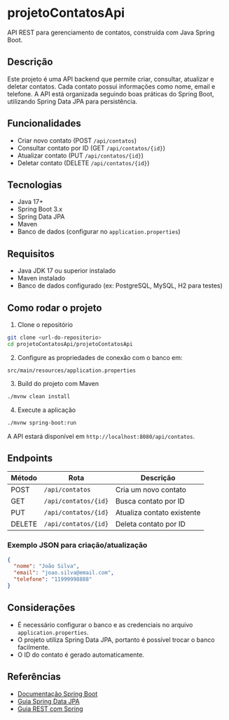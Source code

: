 
# projetoContatosApi

API REST para gerenciamento de contatos, construída com Java Spring Boot.

## Descrição

Este projeto é uma API backend que permite criar, consultar, atualizar e deletar contatos. Cada contato possui informações como nome, email e telefone. A API está organizada seguindo boas práticas do Spring Boot, utilizando Spring Data JPA para persistência.

## Funcionalidades

- Criar novo contato (POST `/api/contatos`)
- Consultar contato por ID (GET `/api/contatos/{id}`)
- Atualizar contato (PUT `/api/contatos/{id}`)
- Deletar contato (DELETE `/api/contatos/{id}`)

## Tecnologias

- Java 17+
- Spring Boot 3.x
- Spring Data JPA
- Maven
- Banco de dados (configurar no `application.properties`)

## Requisitos

- Java JDK 17 ou superior instalado
- Maven instalado
- Banco de dados configurado (ex: PostgreSQL, MySQL, H2 para testes)

## Como rodar o projeto

1. Clone o repositório

```bash
git clone <url-do-repositorio>
cd projetoContatosApi/projetoContatosApi
```

2. Configure as propriedades de conexão com o banco em:

```
src/main/resources/application.properties
```

3. Build do projeto com Maven

```bash
./mvnw clean install
```

4. Execute a aplicação

```bash
./mvnw spring-boot:run
```

A API estará disponível em `http://localhost:8080/api/contatos`.

## Endpoints

| Método | Rota               | Descrição               |
|--------|--------------------|-------------------------|
| POST   | `/api/contatos`    | Cria um novo contato     |
| GET    | `/api/contatos/{id}`| Busca contato por ID    |
| PUT    | `/api/contatos/{id}`| Atualiza contato existente |
| DELETE | `/api/contatos/{id}`| Deleta contato por ID   |

### Exemplo JSON para criação/atualização

```json
{
  "nome": "João Silva",
  "email": "joao.silva@email.com",
  "telefone": "11999998888"
}
```

## Considerações

- É necessário configurar o banco e as credenciais no arquivo `application.properties`.
- O projeto utiliza Spring Data JPA, portanto é possível trocar o banco facilmente.
- O ID do contato é gerado automaticamente.

## Referências

- [Documentação Spring Boot](https://spring.io/projects/spring-boot)
- [Guia Spring Data JPA](https://spring.io/guides/gs/accessing-data-jpa/)
- [Guia REST com Spring](https://spring.io/guides/gs/rest-service/)
